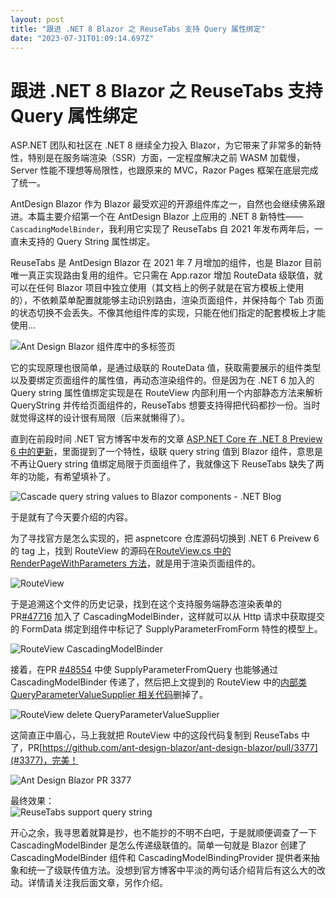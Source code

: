 ```yaml
---
layout: post
title: "跟进 .NET 8 Blazor 之 ReuseTabs 支持 Query 属性绑定"
date: "2023-07-31T01:09:14.697Z"
---
```

跟进 .NET 8 Blazor 之 ReuseTabs 支持 Query 属性绑定
==========================================

ASP.NET 团队和社区在 .NET 8 继续全力投入 Blazor，为它带来了非常多的新特性，特别是在服务端渲染（SSR）方面，一定程度解决之前 WASM 加载慢，Server 性能不理想等局限性，也跟原来的 MVC，Razor Pages 框架在底层完成了统一。

AntDesign Blazor 作为 Blazor 最受欢迎的开源组件库之一，自然也会继续佛系跟进。本篇主要介绍第一个在 AntDesign Blazor 上应用的 .NET 8 新特性—— `CascadingModelBinder`，我利用它实现了 ReuseTabs 自 2021 年发布两年后，一直未支持的 Query String 属性绑定。

ReuseTabs 是 AntDesign Blazor 在 2021 年 7 月增加的组件，也是 Blazor 目前唯一真正实现路由复用的组件。它只需在 App.razor 增加 RouteData 级联值，就可以在任何 Blazor 项目中独立使用（其文档上的例子就是在官方模板上使用的），不依赖菜单配置就能够主动识别路由，渲染页面组件，并保持每个 Tab 页面的状态切换不会丢失。不像其他组件库的实现，只能在他们指定的配套模板上才能使用…

![Ant Design Blazor 组件库中的多标签页](https://jamesyeung.cn/photos/reuse-tabs/reuse-tabs-demo1.gif)

它的实现原理也很简单，是通过级联的 RouteData 值，获取需要展示的组件类型以及要绑定页面组件的属性值，再动态渲染组件的。但是因为在 .NET 6 加入的 Query string 属性值绑定实现是在 RouteView 内部利用一个内部静态方法来解析 QueryString 并传给页面组件的，ReuseTabs 想要支持得把代码都抄一份。当时就觉得这样的设计很有局限（后来就懒得了）。

直到在前段时间 .NET 官方博客中发布的文章 [ASP.NET Core 在 .NET 8 Preview 6 中的更新](https://devblogs.microsoft.com/dotnet/asp-net-core-updates-in-dotnet-8-preview-6/?WT.mc_id=DT-MVP-5003987#cascade-query-string-values-to-blazor-components)，里面提到了一个特性，级联 query string 值到 Blazor 组件，意思是不再让Query string 值绑定局限于页面组件了，我就像这下 ReuseTabs 缺失了两年的功能，有希望填补了。

![Cascade query string values to Blazor components - .NET Blog](https://jamesyeung.cn/photos/ant-blazor-reusetabs-supports-supply-parameter-form-query/image1.png)

于是就有了今天要介绍的内容。

为了寻找官方是怎么实现的，把 aspnetcore 仓库源码切换到 .NET 6 Preivew 6 的 tag 上，找到 RouteView 的源码在[RouteView.cs 中的 RenderPageWithParameters 方法](https://github.com/dotnet/aspnetcore/blob/v8.0.0-preview.6.23329.11/src/Components/Components/src/RouteView.cs#L90)，就是用于渲染页面组件的。

![RouteView](https://jamesyeung.cn/photos/ant-blazor-reusetabs-supports-supply-parameter-form-query/image2.png)

于是追溯这个文件的历史记录，找到在这个支持服务端静态渲染表单的 PR[#47716](https://github.com/dotnet/aspnetcore/pull/47716/files#diff-c9ceeb487f25fa6e4e20bbc8eb15b597b014d77d3f464c51fd36d37e0365b96aR80-R84) 加入了 CascadingModelBinder，这样就可以从 Http 请求中获取提交的 FormData 绑定到组件中标记了 SupplyParameterFromForm 特性的模型上。

![RouteView CascadingModelBinder](https://jamesyeung.cn/photos/ant-blazor-reusetabs-supports-supply-parameter-form-query/image3.png)

接着，在PR [#48554](https://github.com/dotnet/aspnetcore/pull/48554) 中使 SupplyParameterFromQuery 也能够通过 CascadingModelBinder 传递了，然后把上文提到的 RouteView 中的[内部类 QueryParameterValueSupplier 相关代码](https://github.com/dotnet/aspnetcore/commit/883f06cbf5bfa9d82ef797c09fbcb6af7cbb1536#diff-c9ceeb487f25fa6e4e20bbc8eb15b597b014d77d3f464c51fd36d37e0365b96a)删掉了。

![RouteView delete QueryParameterValueSupplier](https://jamesyeung.cn/photos/ant-blazor-reusetabs-supports-supply-parameter-form-query/image4.png)

这简直正中眉心，马上我就把 RouteView 中的这段代码复制到 ReuseTabs 中了，PR[https://github.com/ant-design-blazor/ant-design-blazor/pull/3377](#3377)，完美！

![Ant Design Blazor PR 3377](https://jamesyeung.cn/photos/ant-blazor-reusetabs-supports-supply-parameter-form-query/image5.png)

最终效果：  
![ReuseTabs support query string](https://jamesyeung.cn/photos/ant-blazor-reusetabs-supports-supply-parameter-form-query/image6.jpg)

开心之余，我寻思着就算是抄，也不能抄的不明不白吧，于是就顺便调查了一下 CascadingModelBinder 是怎么传递级联值的。简单一句就是 Blazor 创建了 CascadingModelBinder 组件和 CascadingModelBindingProvider 提供者来抽象和统一了级联传值方法。没想到官方博客中平淡的两句话介绍背后有这么大的改动。详情请关注我后面文章，另作介绍。
